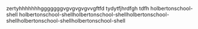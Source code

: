 zertyhhhhhhhgggggggvgvgvgvgvvgftfd tydytfjhrdfgh tdfh
holbertonschool-shell holbertonschool-shellholbertonschool-shellholbertonschool-shellholbertonschool-shellholbertonschool-shell
